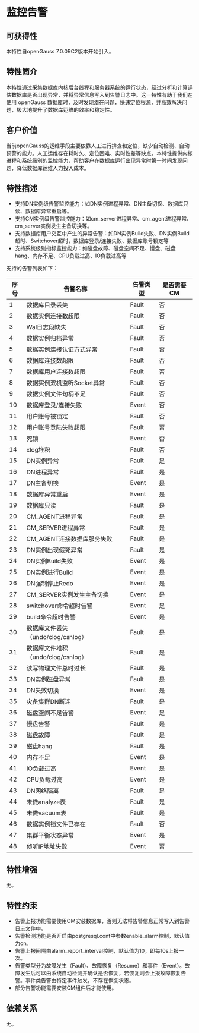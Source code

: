# 监控告警

## 可获得性<a name="section20250628202422"></a>

本特性自openGauss 7.0.0RC2版本开始引入。

## 特性简介<a name="section20250628202423"></a>

本特性通过采集数据库内核后台线程和服务器系统的运行状态，经过分析和计算评估数据库是否出现异常，并将异常信息写入到告警日志中。这一特性有助于我们在使用 openGauss 数据库时，及时发现潜在问题，快速定位根源，并高效解决问题，极大地提升了数据库运维的效率和稳定性。

## 客户价值<a name="section20250628202424"></a>

当前openGauss的运维手段主要依靠人工进行排查和定位，缺少自动检测、自动预警的能力。人工运维存在耗时久、定位困难、实时性差等缺点。本特性提供内核进程和系统级别的监控能力，帮助客户在数据库运行出现异常时第一时间发现问题，降低数据库运维人力投入成本。

## 特性描述<a name="section20250628202425"></a>

- 支持DN实例级告警监控能力：如DN实例进程异常、DN主备切换、数据库只读、数据库异常重启等。
- 支持CM实例级告警监控能力：如cm_server进程异常、cm_agent进程异常、cm_server实例发生主备切换等。
- 支持数据库用户交互中产生的异常告警：如DN实例Build失败、DN实例Build超时、Switchover超时，数据库登录/连接失败、数据库账号锁定等
- 支持系统级别指标监控能力：如磁盘故障、磁盘空间不足、慢盘、磁盘hang、内存不足、CPU负载过高、IO负载过高等

支持的告警列表如下：

| 序号 | 告警名称                      | 告警类型  | 是否需要CM |
|----|---------------------------|-------|--------|
| 1  | 数据库目录丢失                   | Fault | 否      |
| 2  | 数据实例连接数超限                 | Fault | 否      |
| 3  | Wal日志段缺失                  | Fault | 否      |
| 4  | 数据实例归档异常                  | Fault | 否      |
| 5  | 数据实例连接认证方式异常              | Fault | 否      |
| 6  | 数据库连接数超限                  | Fault | 否      |
| 7  | 数据库用户连接数超限                | Fault | 否      |
| 8  | 数据实例双机监听Socket异常          | Fault | 否      |
| 9  | 数据实例文件句柄不足                | Fault | 否      |
| 10 | 数据库登录/连接失败                | Event | 否      |
| 11 | 用户账号被锁定                   | Fault | 否      |
| 12 | 用户账号登陆失败超限                | Fault | 否      |
| 13 | 死锁                        |    Event   | 否      |
| 14 | xlog堆积                    | Fault | 否      |
| 15 | DN实例异常                    | Fault | 是      |
| 16 | DN进程异常                    | Fault | 是      |
| 17 | DN主备切换                    |   Event    | 是      |
| 18 | 数据库异常重启                   |   Event    | 是      |
| 19 | 数据库只读                     | Fault | 是      |
| 20 | CM_AGENT进程异常              | Fault | 是      |
| 21 | CM_SERVER进程异常             | Fault | 是      |
| 22 | CM_AGENT连接数据库服务失败         | Fault | 是      |
| 23 | DN实例出现假死异常                | Fault | 是      |
| 24 | DN实例Build失败               |   Event    | 是      |
| 25 | DN实例进行Build               |   Event    | 是      |
| 26 | DN强制停止Redo                |   Event    | 是      |
| 27 | CM_SERVER实例发生主备切换         |  Event     | 是      |
| 28 | switchover命令超时告警          |   Event    | 是      |
| 29 | build命令超时告警               |   Event    | 是      |
| 30 | 数据库文件丢失（undo/clog/csnlog） | Fault | 是      |
| 31 | 数据库文件堆积（undo/clog/csnlog） | Fault | 是      |
| 32 | 读写物理文件总时过长                | Fault | 是      |
| 33 | DN实例磁盘异常                  | Fault | 是      |
| 34 | DN失效切换                    |   Event    | 是      |
| 35 | 灾备集群DN断连                  | Fault | 是      |
| 36 | 磁盘空间不足告警                  |  Event     | 是      |
| 37 | 慢盘告警                      | Fault | 是      |
| 38 | 磁盘故障                      | Fault | 是      |
| 39 | 磁盘hang                    | Fault | 是      |
| 40 | 内存不足                      |   Event    | 是      |
| 41 | IO负载过高                    |   Event    | 是      |
| 42 | CPU负载过高                   |  Event     | 是      |
| 43 | DN网络隔离                    | Fault | 是      |
| 44 | 未做analyze表                | Fault | 是      |
| 45 | 未做vacuum表                 | Fault | 是      |
| 46 | 数据实例锁文件已存在                | Fault | 否      |
| 47 | 集群平衡状态异常                  |   Event    | 是      |
| 48 | 侦听IP地址失败                  |   Event    | 否      |


## 特性增强<a name="section20250628202426"></a>

无。

## 特性约束<a name="section20250628202427"></a>

- 告警上报功能需要使用OM安装数据库，否则无法将告警信息正常写入到告警日志文件中。
- 告警检测功能是否开启由postgresql.conf中参数enable_alarm控制，默认值为on。
- 告警上报间隔由alarm_report_interval控制，默认值为10，即每10s上报一次。
- 告警类型分为故障发生（Fault）、故障恢复（Resume）和事件（Event）。故障发生后可以由系统自动检测并确认是否恢复，若恢复则会上报故障恢复告警。事件类告警由特定事件触发，不存在恢复状态。
- 部分告警功能需要安装CM组件后才能使用。

## 依赖关系<a name="section20250628202428"></a>

无。